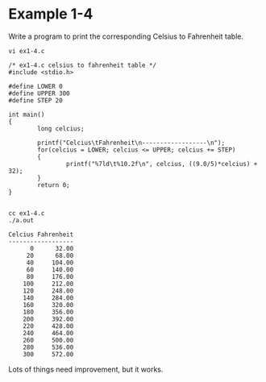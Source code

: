 # Example 1-4
Write a program to print the corresponding Celsius to Fahrenheit table.

```
vi ex1-4.c

/* ex1-4.c celsius to fahrenheit table */
#include <stdio.h>

#define LOWER 0
#define UPPER 300
#define STEP 20

int main()
{
        long celcius;

        printf("Celcius\tFahrenheit\n------------------\n");
        for(celcius = LOWER; celcius <= UPPER; celcius += STEP)
        {
                printf("%7ld\t%10.2f\n", celcius, ((9.0/5)*celcius) + 32);
        }
        return 0;
}


cc ex1-4.c 
./a.out 

Celcius	Fahrenheit
------------------
      0	     32.00
     20	     68.00
     40	    104.00
     60	    140.00
     80	    176.00
    100	    212.00
    120	    248.00
    140	    284.00
    160	    320.00
    180	    356.00
    200	    392.00
    220	    428.00
    240	    464.00
    260	    500.00
    280	    536.00
    300	    572.00
```

Lots of things need improvement, but it works.
